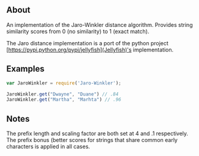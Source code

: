 ## About
An implementation of the Jaro-Winkler distance algorithm. Provides string similarity scores from 0 (no similarity) to 1 (exact match). 

The Jaro distance implementation is a port of the python project [https://pypi.python.org/pypi/jellyfish](Jellyfish)'s implementation. 

## Examples

```javascript
var JaroWinkler = require('Jaro-Winkler');

JaroWinkler.get("Dwayne", "Duane") // .84
JaroWinkler.get("Martha", "Marhta") // .96
```

## Notes

The prefix length and scaling factor are both set at 4 and .1 respectively. The prefix bonus (better scores for strings that share common early characters is applied in all cases. 